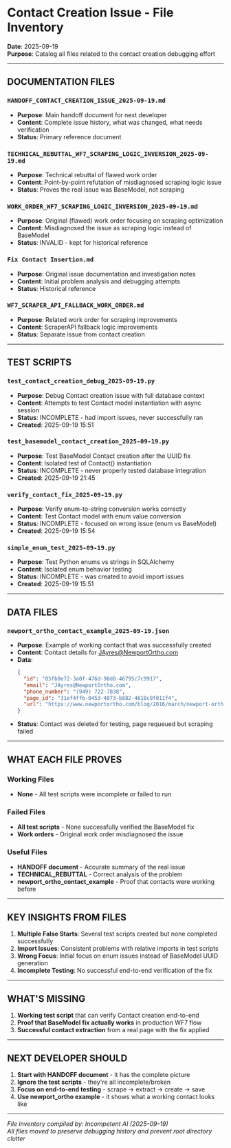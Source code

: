 # Contact Creation Issue - File Inventory

**Date**: 2025-09-19  
**Purpose**: Catalog all files related to the contact creation debugging effort

---

## DOCUMENTATION FILES

### `HANDOFF_CONTACT_CREATION_ISSUE_2025-09-19.md`
- **Purpose**: Main handoff document for next developer
- **Content**: Complete issue history, what was changed, what needs verification
- **Status**: Primary reference document

### `TECHNICAL_REBUTTAL_WF7_SCRAPING_LOGIC_INVERSION_2025-09-19.md`
- **Purpose**: Technical rebuttal of flawed work order
- **Content**: Point-by-point refutation of misdiagnosed scraping logic issue
- **Status**: Proves the real issue was BaseModel, not scraping

### `WORK_ORDER_WF7_SCRAPING_LOGIC_INVERSION_2025-09-19.md`
- **Purpose**: Original (flawed) work order focusing on scraping optimization
- **Content**: Misdiagnosed the issue as scraping logic instead of BaseModel
- **Status**: INVALID - kept for historical reference

### `Fix Contact Insertion.md`
- **Purpose**: Original issue documentation and investigation notes
- **Content**: Initial problem analysis and debugging attempts
- **Status**: Historical reference

### `WF7_SCRAPER_API_FALLBACK_WORK_ORDER.md`
- **Purpose**: Related work order for scraping improvements
- **Content**: ScraperAPI fallback logic improvements
- **Status**: Separate issue from contact creation

---

## TEST SCRIPTS

### `test_contact_creation_debug_2025-09-19.py`
- **Purpose**: Debug Contact creation issue with full database context
- **Content**: Attempts to test Contact model instantiation with async session
- **Status**: INCOMPLETE - had import issues, never successfully ran
- **Created**: 2025-09-19 15:51

### `test_basemodel_contact_creation_2025-09-19.py`
- **Purpose**: Test BaseModel Contact creation after the UUID fix
- **Content**: Isolated test of Contact() instantiation
- **Status**: INCOMPLETE - never properly tested database integration
- **Created**: 2025-09-19 21:45

### `verify_contact_fix_2025-09-19.py`
- **Purpose**: Verify enum-to-string conversion works correctly
- **Content**: Test Contact model with enum value conversion
- **Status**: INCOMPLETE - focused on wrong issue (enum vs BaseModel)
- **Created**: 2025-09-19 15:54

### `simple_enum_test_2025-09-19.py`
- **Purpose**: Test Python enums vs strings in SQLAlchemy
- **Content**: Isolated enum behavior testing
- **Status**: INCOMPLETE - was created to avoid import issues
- **Created**: 2025-09-19 15:51

---

## DATA FILES

### `newport_ortho_contact_example_2025-09-19.json`
- **Purpose**: Example of working contact that was successfully created
- **Content**: Contact details for JAyres@NewportOrtho.com
- **Data**:
  ```json
  {
    "id": "85fb0e72-3a8f-476d-98d8-46795c7c9917",
    "email": "JAyres@NewportOrtho.com", 
    "phone_number": "(949) 722-7038",
    "page_id": "31ef4ffb-0453-4073-b882-4618c8f011f4",
    "url": "https://www.newportortho.com/blog/2016/march/newport-orthopedic-institute-joins-forces-with-l/"
  }
  ```
- **Status**: Contact was deleted for testing, page requeued but scraping failed

---

## WHAT EACH FILE PROVES

### Working Files
- **None** - All test scripts were incomplete or failed to run

### Failed Files  
- **All test scripts** - None successfully verified the BaseModel fix
- **Work orders** - Original work order misdiagnosed the issue

### Useful Files
- **HANDOFF document** - Accurate summary of the real issue
- **TECHNICAL_REBUTTAL** - Correct analysis of the problem
- **newport_ortho_contact_example** - Proof that contacts were working before

---

## KEY INSIGHTS FROM FILES

1. **Multiple False Starts**: Several test scripts created but none completed successfully
2. **Import Issues**: Consistent problems with relative imports in test scripts  
3. **Wrong Focus**: Initial focus on enum issues instead of BaseModel UUID generation
4. **Incomplete Testing**: No successful end-to-end verification of the fix

---

## WHAT'S MISSING

1. **Working test script** that can verify Contact creation end-to-end
2. **Proof that BaseModel fix actually works** in production WF7 flow
3. **Successful contact extraction** from a real page with the fix applied

---

## NEXT DEVELOPER SHOULD

1. **Start with HANDOFF document** - it has the complete picture
2. **Ignore the test scripts** - they're all incomplete/broken
3. **Focus on end-to-end testing** - scrape → extract → create → save
4. **Use newport_ortho example** - it shows what a working contact looks like

---

*File inventory compiled by: Incompetent AI (2025-09-19)*  
*All files moved to preserve debugging history and prevent root directory clutter*
